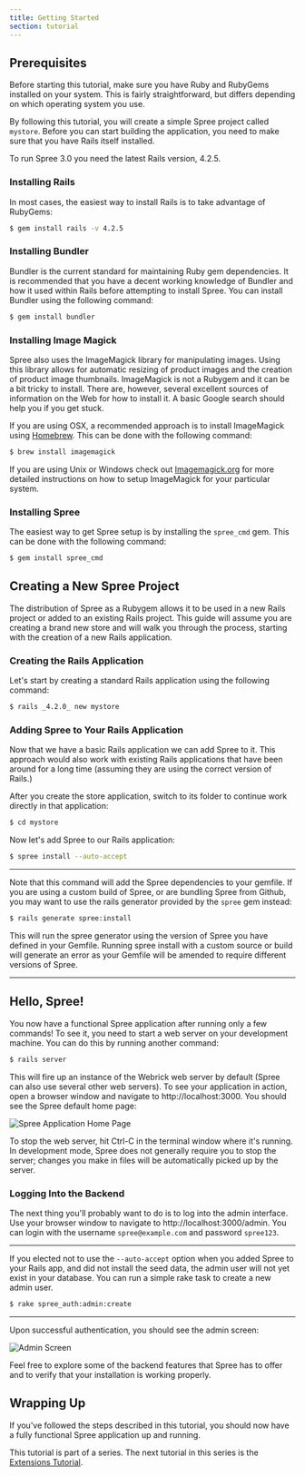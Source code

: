 ```yaml
---
title: Getting Started
section: tutorial
---
```


## Prerequisites

Before starting this tutorial, make sure you have Ruby and RubyGems installed on your system. This is fairly straightforward, but differs depending on which operating system you use.

By following this tutorial, you will create a simple Spree project called `mystore`. Before you can start building the application, you need to make sure that you have Rails itself installed.

To run Spree 3.0 you need the latest Rails version, 4.2.5.

### Installing Rails

In most cases, the easiest way to install Rails is to take advantage of RubyGems:

```bash
$ gem install rails -v 4.2.5
```

### Installing Bundler

Bundler is the current standard for maintaining Ruby gem dependencies. It is recommended that you have a decent working knowledge of Bundler and how it used within Rails before attempting to install Spree. You can install Bundler using the following command:

```bash
$ gem install bundler
```

### Installing Image Magick

Spree also uses the ImageMagick library for manipulating images. Using this library allows for automatic resizing of product images and the creation of product image thumbnails. ImageMagick is not a Rubygem and it can be a bit tricky to install. There are, however, several excellent sources of information on the Web for how to install it. A basic Google search should help you if you get stuck.

If you are using OSX, a recommended approach is to install ImageMagick using [Homebrew](http://mxcl.github.com/homebrew/). This can be done with the following command:

```bash
$ brew install imagemagick
```

If you are using Unix or Windows check out [Imagemagick.org](http://www.imagemagick.org/) for more detailed instructions on how to setup ImageMagick for your particular system.

### Installing Spree

The easiest way to get Spree setup is by installing the `spree_cmd` gem. This can be done with the following command:

```bash
$ gem install spree_cmd
```

## Creating a New Spree Project

The distribution of Spree as a Rubygem allows it to be used in a new Rails project or added to an existing Rails project. This guide will assume you are creating a brand new store and will walk you through the process, starting with the creation of a new Rails application.

### Creating the Rails Application

Let's start by creating a standard Rails application using the following command:

```bash
$ rails _4.2.0_ new mystore
```

### Adding Spree to Your Rails Application

Now that we have a basic Rails application we can add Spree to it. This approach would also work with existing Rails applications that have been around for a long time (assuming they are using the correct version of Rails.)

After you create the store application, switch to its folder to continue work directly in that application:

```bash
$ cd mystore
```

Now let's add Spree to our Rails application:

```bash
$ spree install --auto-accept
```

***
Note that this command will add the Spree dependencies to your gemfile. If you are using a custom build of Spree, or are bundling Spree from Github, you may want to use the rails generator provided by the `spree` gem instead:

```bash
$ rails generate spree:install
```

This will run the spree generator using the version of Spree you have defined in your Gemfile. Running spree install with a custom source or build will generate an error as your Gemfile will be amended to require different versions of Spree.
***

## Hello, Spree!

You now have a functional Spree application after running only a few commands! To see it, you need to start a web server on your development machine. You can do this by running another command:

```bash
$ rails server
```

This will fire up an instance of the Webrick web server by default (Spree can also use several other web servers). To see your application in action, open a browser window and navigate to http://localhost:3000. You should see the Spree default home page:

![Spree Application Home Page](/images/developer/spree_welcome.png)

To stop the web server, hit Ctrl-C in the terminal window where it's running. In development mode, Spree does not generally require you to stop the server; changes you make in files will be automatically picked up by the server.

### Logging Into the Backend

The next thing you'll probably want to do is to log into the admin interface. Use your browser window to navigate to http://localhost:3000/admin. You can login with the username `spree@example.com` and password `spree123`.

***
If you elected not to use the `--auto-accept` option when you added Spree to your Rails app, and did not install the seed data, the admin user will not yet exist in your database. You can run a simple rake task to create a new admin user.

```bash
$ rake spree_auth:admin:create
```
***

Upon successful authentication, you should see the admin screen:

![Admin Screen](/images/developer/overview.png)

Feel free to explore some of the backend features that Spree has to offer and to verify that your installation is working properly.

## Wrapping Up

If you've followed the steps described in this tutorial, you should now have a fully functional Spree application up and running.

This tutorial is part of a series. The next tutorial in this series is the [Extensions Tutorial](extensions_tutorial).
